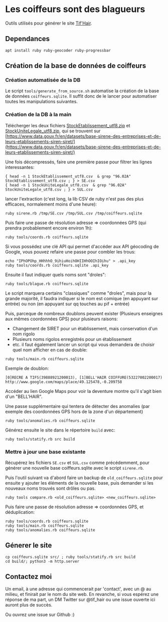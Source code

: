 # Les coiffeurs sont des blagueurs

Outils utilisés pour générer le site [Tif'Hair](https://tif.hair).

## Dependances

`apt install ruby ruby-geocoder ruby-progressbar`


## Création de la base de données de coiffeurs

### Création automatisée de la DB

Le script `tools/generate_from_source.sh` automatise la création de la base de données `coiffeurs.sqlite`. Il suffit donc de le lancer pour automatiser toutes les manipulations suivantes.

### Création de la DB à la main

Télécherger les deux fichiers [StockEtablissement_utf8.zip](https://files.data.gouv.fr/insee-sirene/StockEtablissement_utf8.zip) et [StockUniteLegale_utf8.zip](https://files.data.gouv.fr/insee-sirene/StockUniteLegale_utf8.zip), qui se trouvent sur [https://www.data.gouv.fr/en/datasets/base-sirene-des-entreprises-et-de-leurs-etablissements-siren-siret/](https://www.data.gouv.fr/en/datasets/base-sirene-des-entreprises-et-de-leurs-etablissements-siren-siret/) 

Une fois décompressés, faire une première passe pour filtrer les lignes interessantes:

```
{ head -n 1 StockEtablissement_utf8.csv  & grep "96.02A" StockEtablissement_utf8.csv ; } > SE.csv
{ head -n 1 StockUniteLegale_utf8.csv  & grep "96.02A" StockUniteLegale_utf8.csv ; } > SUL.csv

```

lancer l'extraction (c'est long, la lib CSV de ruby n'est pas des plus efficaces, normalement moins d'une heure):

```
ruby sirene.rb /tmp/SE.csv /tmp/SUL.csv /tmp/coiffeurs.sqlite
```

Puis faire une passe de résolution adresse => coordonnées GPS (qui prendra probablement encore environ 1h):

```
ruby tools/coords.rb coiffeurs.sqlite
```

Si vous possédez une clé API qui permet d'accéder aux API géocoding de Google, vous pouvez refaire une passe pour combler les trous:

```
echo "IPhOPOhp_HHhhhO_9ihiuHoihOHIIHhOOIhIOihu" > .api_key
ruby tools/coords.rb coiffeurs.sqlite .api_key
```

Ensuite il faut indiquer quels noms sont "droles":
```
ruby tools/blague.rb coiffeurs.sqlite 
```

Le script marquera certains "classiques" comme "droles", mais pour la grande majorité, il faudra indiquer si le nom est comique (en appuyant sur entrée) ou non (en appuyant sur qq touches au pif + entrée)

Puis, parceque de nombreux doublons peuvent exister (Plusieurs enseignes aux mêmes coordonnées GPS) pour plusieurs raisons:
  * Changement de SIRET pour un établissement, mais conservation d'un nom rigolo
  * Plusieurs noms rigolos enregistrés pour un établissement
  * etc.
il faut également lancer un script qui vous demandera de choisir quel nom afficher en cas de double:

```
ruby tools/main.rb coiffeurs.sqlite
```

Exemple de doublon:
```
[0]RECRE A TIFS(39888921200013), [1]BELL'HAIR COIFFURE(53227002200017)	http://www.google.com/maps/place/49.125478,-0.209758
```

Accéder au lien Google Maps pour voir la deventure montre qu'il s'agit bien d'un "BELL'HAIR".

Une passe supplémentaire qui tentera de détecter des anomalies (par exemple des coordonnées GPS hors de la zone d'un département)

```
ruby tools/anomalies.rb coiffeurs.sqlite
```

Générez ensuite le site dans le répertoire `build` avec:

```
ruby tools/statify.rb src build
```


### Mettre à jour une base existante

Récupérez les fichiers `SE.csv` et `SUL.csv` comme précédemment, pour générer une nouvelle base coiffeurs.sqlite avec le script `sirene.rb`.

Puis l'outil suivant va d'abord faire un backup de `old_coiffeurs.sqlite` pour ensuite y ajouter les éléments de la nouvelle base, puis demander si les nouveaux noms trouvés sont drôles ou pas.

```
ruby tools compare.rb <old_coiffeurs.sqlite> <new_coiffeurs.sqlite>
```

Puis faire une passe de résolution adresse => coordonnées GPS, et déduplication:

```
ruby tools/coords.rb coiffeurs.sqlite
ruby tools/main.rb coiffeurs.sqlite
ruby tools/anomalies.rb coiffeurs.sqlite
```

## Génerer le site

```
cp coiffeurs.sqlite src/ ; ruby tools/statify.rb src build
cd build/; python3 -m http.server
```

## Contactez moi

Un email, à une adresse qui commencerait par 'contact', avec un @ au milieu, et finirait par le nom du site web. En revanche, si vous espérez une réponse de ma part, un DM Twitter sur @tif_hair ou une issue ouverte ici auront plus de succès.

Ou ouvrez une issue sur Github :)
